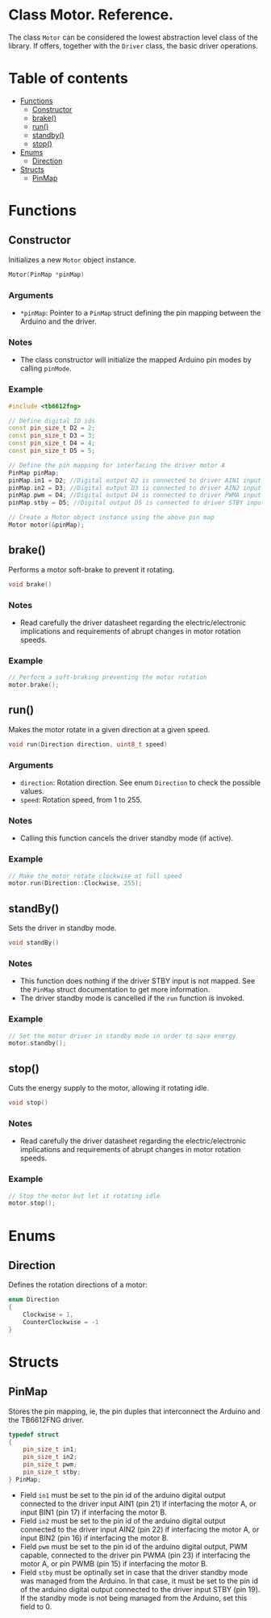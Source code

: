 # Class Motor. Reference.
The class `Motor` can be considered the lowest abstraction level class of the library. If offers, together with the `Driver` class, the basic driver operations.

# Table of contents
- [Functions](#functions)
  * [Constructor](#constructor)
  * [brake()](#brake--)
  * [run()](#run--)
  * [standby()](#standby--)
  * [stop()](#stop--)
- [Enums](#enums)
  * [Direction](#direction)
- [Structs](#structs)
  * [PinMap](#pinmap)

# Functions

## Constructor
Initializes a new `Motor` object instance.
```C++
Motor(PinMap *pinMap)
```

### Arguments
* `*pinMap`: Pointer to a `PinMap` struct defining the pin mapping between the Arduino and the driver.

### Notes
* The class constructor will initialize the mapped Arduino pin modes by calling `pinMode`.

### Example
```C++
#include <tb6612fng>

// Define digital IO ids
const pin_size_t D2 = 2;
const pin_size_t D3 = 3;
const pin_size_t D4 = 4;
const pin_size_t D5 = 5;

// Define the pin mapping for interfacing the driver motor A
PinMap pinMap;
pinMap.in1 = D2; //Digital output D2 is connected to driver AIN1 input
pinMap.in2 = D3; //Digital output D3 is connected to driver AIN2 input
pinMap.pwm = D4; //Digital output D4 is connected to driver PWMA input
pinMap.stby = D5; //Digital output D5 is connected to driver STBY input

// Create a Motor object instance using the above pin map
Motor motor(&pinMap);
```

## brake()
Performs a motor soft-brake to prevent it rotating.
```C++
void brake()
```

### Notes
* Read carefully the driver datasheet regarding the electric/electronic implications and requirements of abrupt changes in motor rotation speeds.

### Example
```C++
// Perform a soft-braking preventing the motor rotation
motor.brake();
```

## run()
Makes the motor rotate in a given direction at a given speed.
```C++
void run(Direction direction, uint8_t speed)
``` 
### Arguments
* `direction`: Rotation direction. See enum `Direction` to check the possible values.
* `speed`: Rotation speed, from 1 to 255.

### Notes
* Calling this function cancels the driver standby mode (if active).

### Example
```C++
// Make the motor rotate clockwise at full speed
motor.run(Direction::Clockwise, 255);
```

## standBy()
Sets the driver in standby mode.
```C++
void standBy()
``` 

### Notes
* This function does nothing if the driver STBY input is not mapped. See the `PinMap` struct documentation to get more information.
* The driver standby mode is cancelled if the `run` function is invoked.

### Example
```C++
// Set the motor driver in standby mode in order to save energy
motor.standby();
```

## stop()
Cuts the energy supply to the motor, allowing it rotating idle.
```C++
void stop()
```

### Notes
* Read carefully the driver datasheet regarding the electric/electronic implications and requirements of abrupt changes in motor rotation speeds.

### Example
```C++
// Stop the motor but let it rotating idle
motor.stop();
```


# Enums

## Direction
Defines the rotation directions of a motor:

```C++
enum Direction
{
    Clockwise = 1,
    CounterClockwise = -1
}
```


# Structs

## PinMap
Stores the pin mapping, ie, the pin duples that interconnect the Arduino and the TB6612FNG driver.

```C++
typedef struct
{
    pin_size_t in1;
    pin_size_t in2;
    pin_size_t pwm;
    pin_size_t stby;
} PinMap;
```

* Field `in1` must be set to the pin id of the arduino digital output connected to the driver input AIN1 (pin 21) if interfacing the motor A, or input BIN1 (pin 17) if interfacing the motor B.
* Field `in2` must be set to the pin id of the arduino digital output connected to the driver input AIN2 (pin 22) if interfacing the motor A, or input BIN2 (pin 16) if interfacing the motor B.
* Field `pwm` must be set to the pin id of the arduino digital output, PWM capable, connected to the driver pin PWMA (pin 23) if interfacing the motor A, or pin PWMB (pin 15) if interfacing the motor B.
* Field `stby` must be optinally set in case that the driver standby mode was managed from the Arduino. In that case, it must be set to the pin id of the arduino digital output connected to the driver input STBY (pin 19). If the standby mode is not being managed from the Arduino, set this field to 0.
